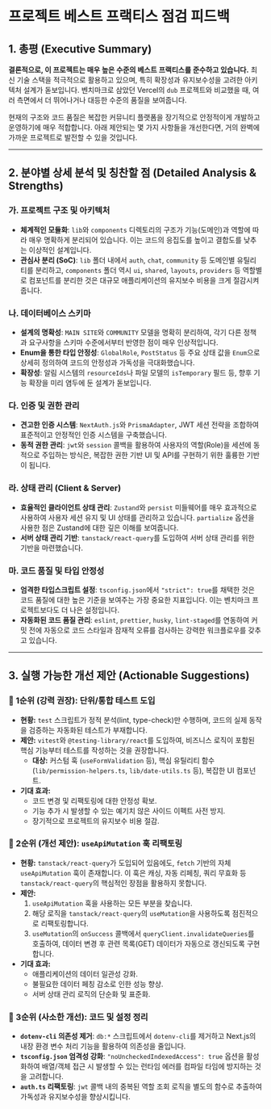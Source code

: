 # 프로젝트 베스트 프랙티스 점검 피드백

## 1. 총평 (Executive Summary)

**결론적으로, 이 프로젝트는 매우 높은 수준의 베스트 프랙티스를 준수하고 있습니다.** 최신 기술 스택을 적극적으로 활용하고 있으며, 특히 확장성과 유지보수성을 고려한 아키텍처 설계가 돋보입니다. 벤치마크로 삼았던 Vercel의 `dub` 프로젝트와 비교했을 때, 여러 측면에서 더 뛰어나거나 대등한 수준의 품질을 보여줍니다.

현재의 구조와 코드 품질은 복잡한 커뮤니티 플랫폼을 장기적으로 안정적이게 개발하고 운영하기에 매우 적합합니다. 아래 제안되는 몇 가지 사항들을 개선한다면, 거의 완벽에 가까운 프로젝트로 발전할 수 있을 것입니다.

---

## 2. 분야별 상세 분석 및 칭찬할 점 (Detailed Analysis & Strengths)

### 가. 프로젝트 구조 및 아키텍처

- **체계적인 모듈화**: `lib`와 `components` 디렉토리의 구조가 기능(도메인)과 역할에 따라 매우 명확하게 분리되어 있습니다. 이는 코드의 응집도를 높이고 결합도를 낮추는 이상적인 설계입니다.
- **관심사 분리 (SoC)**: `lib` 폴더 내에서 `auth`, `chat`, `community` 등 도메인별 유틸리티를 분리하고, `components` 폴더 역시 `ui`, `shared`, `layouts`, `providers` 등 역할별로 컴포넌트를 분리한 것은 대규모 애플리케이션의 유지보수 비용을 크게 절감시켜 줍니다.

### 나. 데이터베이스 스키마

- **설계의 명확성**: `MAIN SITE`와 `COMMUNITY` 모델을 명확히 분리하여, 각기 다른 정책과 요구사항을 스키마 수준에서부터 반영한 점이 매우 인상적입니다.
- **Enum을 통한 타입 안정성**: `GlobalRole`, `PostStatus` 등 주요 상태 값을 `Enum`으로 상세히 정의하여 코드의 안정성과 가독성을 극대화했습니다.
- **확장성**: 알림 시스템의 `resourceIds`나 파일 모델의 `isTemporary` 필드 등, 향후 기능 확장을 미리 염두에 둔 설계가 돋보입니다.

### 다. 인증 및 권한 관리

- **견고한 인증 시스템**: `NextAuth.js`와 `PrismaAdapter`, JWT 세션 전략을 조합하여 표준적이고 안정적인 인증 시스템을 구축했습니다.
- **동적 권한 관리**: `jwt`와 `session` 콜백을 활용하여 사용자의 역할(Role)을 세션에 동적으로 주입하는 방식은, 복잡한 권한 기반 UI 및 API를 구현하기 위한 훌륭한 기반이 됩니다.

### 라. 상태 관리 (Client & Server)

- **효율적인 클라이언트 상태 관리**: `Zustand`와 `persist` 미들웨어를 매우 효과적으로 사용하여 사용자 세션 유지 및 UI 상태를 관리하고 있습니다. `partialize` 옵션을 사용한 점은 Zustand에 대한 깊은 이해를 보여줍니다.
- **서버 상태 관리 기반**: `tanstack/react-query`를 도입하여 서버 상태 관리를 위한 기반을 마련했습니다.

### 마. 코드 품질 및 타입 안정성

- **엄격한 타입스크립트 설정**: `tsconfig.json`에서 `"strict": true`를 채택한 것은 코드 품질에 대한 높은 기준을 보여주는 가장 중요한 지표입니다. 이는 벤치마크 프로젝트보다도 더 나은 설정입니다.
- **자동화된 코드 품질 관리**: `eslint`, `prettier`, `husky`, `lint-staged`를 연동하여 커밋 전에 자동으로 코드 스타일과 잠재적 오류를 검사하는 강력한 워크플로우를 갖추고 있습니다.

---

## 3. 실행 가능한 개선 제안 (Actionable Suggestions)

### 🥇 1순위 (강력 권장): 단위/통합 테스트 도입

- **현황:** `test` 스크립트가 정적 분석(lint, type-check)만 수행하며, 코드의 실제 동작을 검증하는 자동화된 테스트가 부재합니다.
- **제안:** `vitest`와 `@testing-library/react`를 도입하여, 비즈니스 로직이 포함된 핵심 기능부터 테스트를 작성하는 것을 권장합니다.
  - **대상:** 커스텀 훅 (`useFormValidation` 등), 핵심 유틸리티 함수 (`lib/permission-helpers.ts`, `lib/date-utils.ts` 등), 복잡한 UI 컴포넌트.
- **기대 효과:**
  - 코드 변경 및 리팩토링에 대한 안정성 확보.
  - 기능 추가 시 발생할 수 있는 예기치 않은 사이드 이펙트 사전 방지.
  - 장기적으로 프로젝트의 유지보수 비용 절감.

### 🥈 2순위 (개선 제안): `useApiMutation` 훅 리팩토링

- **현황:** `tanstack/react-query`가 도입되어 있음에도, `fetch` 기반의 자체 `useApiMutation` 훅이 존재합니다. 이 훅은 캐싱, 자동 리페칭, 쿼리 무효화 등 `tanstack/react-query`의 핵심적인 장점을 활용하지 못합니다.
- **제안:**
  1.  `useApiMutation` 훅을 사용하는 모든 부분을 찾습니다.
  2.  해당 로직을 `tanstack/react-query`의 `useMutation`을 사용하도록 점진적으로 리팩토링합니다.
  3.  `useMutation`의 `onSuccess` 콜백에서 `queryClient.invalidateQueries`를 호출하여, 데이터 변경 후 관련 목록(GET) 데이터가 자동으로 갱신되도록 구현합니다.
- **기대 효과:**
  - 애플리케이션의 데이터 일관성 강화.
  - 불필요한 데이터 페칭 감소로 인한 성능 향상.
  - 서버 상태 관리 로직의 단순화 및 표준화.

### 🥉 3순위 (사소한 개선): 코드 및 설정 정리

- **`dotenv-cli` 의존성 제거**: `db:*` 스크립트에서 `dotenv-cli`를 제거하고 Next.js의 내장 환경 변수 처리 기능을 활용하여 의존성을 줄입니다.
- **`tsconfig.json` 엄격성 강화**: `"noUncheckedIndexedAccess": true` 옵션을 활성화하여 배열/객체 접근 시 발생할 수 있는 런타임 에러를 컴파일 타임에 방지하는 것을 고려합니다.
- **`auth.ts` 리팩토링**: `jwt` 콜백 내의 중복된 역할 조회 로직을 별도의 함수로 추출하여 가독성과 유지보수성을 향상시킵니다.
